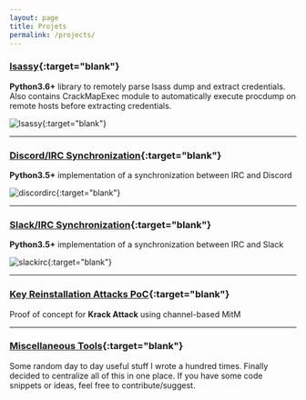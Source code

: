 ```yaml
---
layout: page
title: Projets
permalink: /projects/
---
```


### [lsassy](https://github.com/Hackndo/lsassy){:target="blank"}

**Python3.6+** library to remotely parse lsass dump and extract credentials. Also contains CrackMapExec module to automatically
execute procdump on remote hosts before extracting credentials.

![lsassy](https://raw.githubusercontent.com/Hackndo/lsassy/master/assets/cme_lsassy.gif){:target="blank"}

***

### [Discord/IRC Synchronization](https://github.com/Hackndo/discord-irc-sync){:target="blank"}

**Python3.5+** implementation of a synchronization between IRC and Discord

![discordirc](https://user-images.githubusercontent.com/11051803/32892891-f7e0b216-cad7-11e7-8938-e23d82ef0c60.gif){:target="blank"}

***

### [Slack/IRC Synchronization](https://github.com/Hackndo/slack-irc-sync){:target="blank"}

**Python3.5+** implementation of a synchronization between IRC and Slack

![slackirc](https://user-images.githubusercontent.com/11051803/32947338-ad9a7fe2-cb9b-11e7-8d9f-54c6a2dd7779.gif){:target="blank"}

***

### [Key Reinstallation Attacks PoC](https://github.com/Hackndo/krack-poc){:target="blank"}

Proof of concept for **Krack Attack** using channel-based MitM

***

### [Miscellaneous Tools](https://github.com/Hackndo/misc){:target="blank"}

Some random day to day useful stuff I wrote a hundred times. Finally decided to centralize all of this in one place. If you have some code snippets or ideas, feel free to contribute/suggest.
